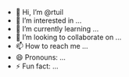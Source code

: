 - 👋 Hi, I’m @rtuil
- 👀 I’m interested in ...
- 🌱 I’m currently learning ...
- 💞️ I’m looking to collaborate on ...
- 📫 How to reach me ...
- 😄 Pronouns: ...
- ⚡ Fun fact: ...

<!---
rtuil/rtuil is a ✨ special ✨ repository because its `README.md` (this file) appears on your GitHub profile.
You can click the Preview link to take a look at your changes.
--->
